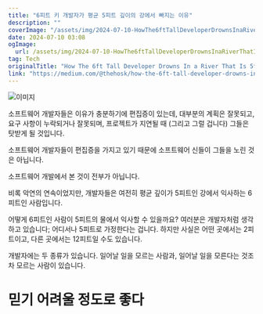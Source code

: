 ```yaml
---
title: "6피트 키 개발자가 평균 5피트 깊이의 강에서 빠지는 이유"
description: ""
coverImage: "/assets/img/2024-07-10-HowThe6ftTallDeveloperDrownsInaRiverThatIs5ftDeeponAverage_0.png"
date: 2024-07-10 03:08
ogImage: 
  url: /assets/img/2024-07-10-HowThe6ftTallDeveloperDrownsInaRiverThatIs5ftDeeponAverage_0.png
tag: Tech
originalTitle: "How The 6ft Tall Developer Drowns In a River That Is 5ft Deep on Average"
link: "https://medium.com/@thehosk/how-the-6ft-tall-developer-drowns-in-a-river-that-is-5ft-deep-on-average-354b925d5463"
---
```



![이미지](/assets/img/2024-07-10-HowThe6ftTallDeveloperDrownsInaRiverThatIs5ftDeeponAverage_0.png)

소프트웨어 개발자들은 이유가 충분하기에 편집증이 있는데, 대부분의 계획은 잘못되고, 요구 사항이 누락되거나 잘못되며, 프로젝트가 지연될 때 (그리고 그럴 겁니다) 그들은 탓받게 될 것입니다.

소프트웨어 개발자들이 편집증을 가지고 있기 때문에 소프트웨어 신들이 그들을 노린 것은 아닙니다.

소프트웨어 개발에서 본 것이 전부가 아닙니다.

<div class="content-ad"></div>

비록 악연의 연속이었지만, 개발자들은 여전히 평균 깊이가 5피트인 강에서 익사하는 6피트인 사람입니다.

어떻게 6피트인 사람이 5피트의 물에서 익사할 수 있을까요? 여러분은 개발자처럼 생각하고 있습니다; 어디서나 5피트로 가정한다는 겁니다. 하지만 사실은 어떤 곳에서는 2피트이고, 다른 곳에서는 12피트일 수도 있습니다.

개발자에는 두 종류가 있습니다. 일어날 일을 모르는 사람과, 일어날 일을 모른다는 것조차 모르는 사람이 있습니다.

# 믿기 어려울 정도로 좋다